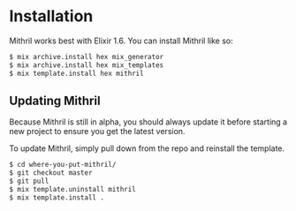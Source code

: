 # Installation

Mithril works best with Elixir 1.6. You can install Mithril like so:

```sh
$ mix archive.install hex mix_generator
$ mix archive.install hex mix_templates
$ mix template.install hex mithril
```

## Updating Mithril

Because Mithril is still in alpha, you should always update it before
starting a new project to ensure you get the latest version.

To update Mithril, simply pull down from the repo and reinstall the 
template. 

```sh
$ cd where-you-put-mithril/
$ git checkout master
$ git pull
$ mix template.uninstall mithril
$ mix template.install .
```
